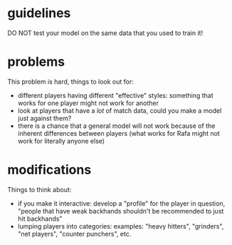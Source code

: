 # guidelines

DO NOT test your model on the same data that you used to train it!

# problems

This problem is hard, things to look out for:
- different players having different "effective" styles: something that works for one player might not work for another
- look at players that have a *lot* of match data, could you make a model just against them?
- there is a chance that a general model will not work because of the inherent differences between players (what works for Rafa might not work for literally anyone else)

# modifications

Things to think about:
- if you make it interactive: develop a "profile" for the player in question, "people that have weak backhands shouldn't be recommended to just hit backhands"
- lumping players into categories: examples: "heavy hitters", "grinders", "net players", "counter punchers", etc.
